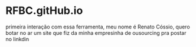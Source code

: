 # RFBC.gitHub.io
primeira interação com essa ferramenta, meu nome é Renato Cóssio, quero botar no ar um site que fiz da minha empresinha de ousourcing pra postar no linkdin
